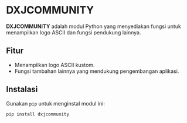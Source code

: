 # DXJCOMMUNITY

**DXJCOMMUNITY** adalah modul Python yang menyediakan fungsi untuk menampilkan logo ASCII dan fungsi pendukung lainnya.

## Fitur

- Menampilkan logo ASCII kustom.
- Fungsi tambahan lainnya yang mendukung pengembangan aplikasi.

## Instalasi

Gunakan `pip` untuk menginstal modul ini:

```bash
pip install dxjcommunity
